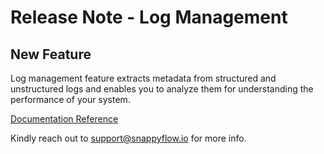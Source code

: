 # Release Note - Log Management

## New Feature

Log management feature extracts metadata from structured and unstructured logs and enables you to analyze them for understanding the performance of your system.

[Documentation Reference](/docs/selfhosted-turbo/Log_management/log_overview) 

Kindly reach out to [support@snappyflow.io](mailto:support@snappyflow.io) for more info.